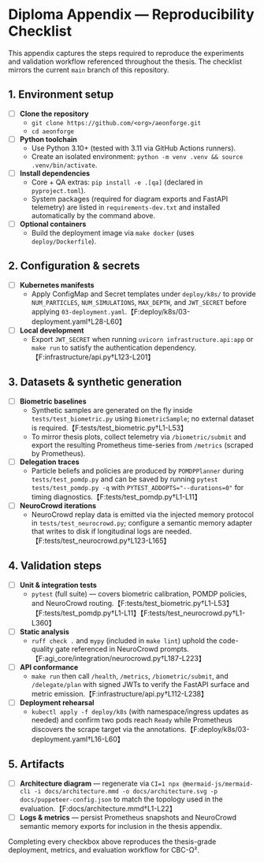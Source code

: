 # Diploma Appendix — Reproducibility Checklist

This appendix captures the steps required to reproduce the experiments and
validation workflow referenced throughout the thesis.  The checklist mirrors the
current `main` branch of this repository.

## 1. Environment setup

- [ ] **Clone the repository**
  - `git clone https://github.com/<org>/aeonforge.git`
  - `cd aeonforge`
- [ ] **Python toolchain**
  - Use Python 3.10+ (tested with 3.11 via GitHub Actions runners).
  - Create an isolated environment: `python -m venv .venv && source .venv/bin/activate`.
- [ ] **Install dependencies**
  - Core + QA extras: `pip install -e .[qa]` (declared in `pyproject.toml`).
  - System packages (required for diagram exports and FastAPI telemetry) are
    listed in `requirements-dev.txt` and installed automatically by the command
    above.
- [ ] **Optional containers**
  - Build the deployment image via `make docker` (uses `deploy/Dockerfile`).

## 2. Configuration & secrets

- [ ] **Kubernetes manifests**
  - Apply ConfigMap and Secret templates under `deploy/k8s/` to provide
    `NUM_PARTICLES`, `NUM_SIMULATIONS`, `MAX_DEPTH`, and `JWT_SECRET` before
    applying `03-deployment.yaml`.【F:deploy/k8s/03-deployment.yaml†L28-L60】
- [ ] **Local development**
  - Export `JWT_SECRET` when running `uvicorn infrastructure.api:app` or `make run`
    to satisfy the authentication dependency.【F:infrastructure/api.py†L123-L201】

## 3. Datasets & synthetic generation

- [ ] **Biometric baselines**
  - Synthetic samples are generated on the fly inside
    `tests/test_biometric.py` using `BiometricSample`; no external dataset is
    required.【F:tests/test_biometric.py†L1-L53】
  - To mirror thesis plots, collect telemetry via `/biometric/submit` and export
    the resulting Prometheus time-series from `/metrics` (scraped by Prometheus).
- [ ] **Delegation traces**
  - Particle beliefs and policies are produced by `POMDPPlanner` during
    `tests/test_pomdp.py` and can be saved by running
    `pytest tests/test_pomdp.py -q` with `PYTEST_ADDOPTS="--durations=0"` for
    timing diagnostics.【F:tests/test_pomdp.py†L1-L11】
- [ ] **NeuroCrowd iterations**
  - NeuroCrowd replay data is emitted via the injected memory protocol in
    `tests/test_neurocrowd.py`; configure a semantic memory adapter that writes to
    disk if longitudinal logs are needed.【F:tests/test_neurocrowd.py†L123-L165】

## 4. Validation steps

- [ ] **Unit & integration tests**
  - `pytest` (full suite) — covers biometric calibration, POMDP policies, and
    NeuroCrowd routing.【F:tests/test_biometric.py†L1-L53】【F:tests/test_pomdp.py†L1-L11】【F:tests/test_neurocrowd.py†L1-L360】
- [ ] **Static analysis**
  - `ruff check .` and `mypy` (included in `make lint`) uphold the code-quality
    gate referenced in NeuroCrowd prompts.【F:agi_core/integration/neurocrowd.py†L187-L223】
- [ ] **API conformance**
  - `make run` then call `/health`, `/metrics`, `/biometric/submit`, and
    `/delegate/plan` with signed JWTs to verify the FastAPI surface and metric
    emission.【F:infrastructure/api.py†L112-L238】
- [ ] **Deployment rehearsal**
  - `kubectl apply -f deploy/k8s` (with namespace/ingress updates as needed) and
    confirm two pods reach `Ready` while Prometheus discovers the scrape target via
    the annotations.【F:deploy/k8s/03-deployment.yaml†L16-L60】

## 5. Artifacts

- [ ] **Architecture diagram** — regenerate via
  `CI=1 npx @mermaid-js/mermaid-cli -i docs/architecture.mmd -o docs/architecture.svg -p docs/puppeteer-config.json` to match the
  topology used in the evaluation.【F:docs/architecture.mmd†L1-L22】
- [ ] **Logs & metrics** — persist Prometheus snapshots and NeuroCrowd semantic
  memory exports for inclusion in the thesis appendix.

Completing every checkbox above reproduces the thesis-grade deployment, metrics,
and evaluation workflow for CBC-Ω².
